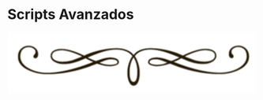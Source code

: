 <div class="text-center" markdown="0">

# Scripts Avanzados
<div>
<img src="assets/vineta.png" class="vineta" />
</div>

</div>
